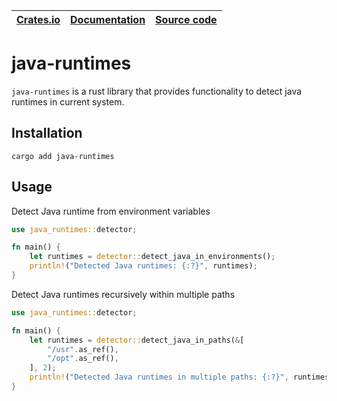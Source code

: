 | [Crates.io](https://crates.io/crates/java-runtimes) | [Documentation](https://docs.rs/java-runtimes/0.3.0) | [Source code](https://github.com/Leawind/java-runtimes) |
|-----------------------------------------------------|------------------------------------------------------|---------------------------------------------------------|

# java-runtimes

`java-runtimes` is a rust library that provides functionality to detect java runtimes in current system.

## Installation

```shell
cargo add java-runtimes
```

## Usage

Detect Java runtime from environment variables

```rust
use java_runtimes::detector;

fn main() {
    let runtimes = detector::detect_java_in_environments();
    println!("Detected Java runtimes: {:?}", runtimes);
}
```

Detect Java runtimes recursively within multiple paths

```rust
use java_runtimes::detector;

fn main() {
    let runtimes = detector::detect_java_in_paths(&[
        "/usr".as_ref(),
        "/opt".as_ref(),
    ], 2);
    println!("Detected Java runtimes in multiple paths: {:?}", runtimes);
}
```
